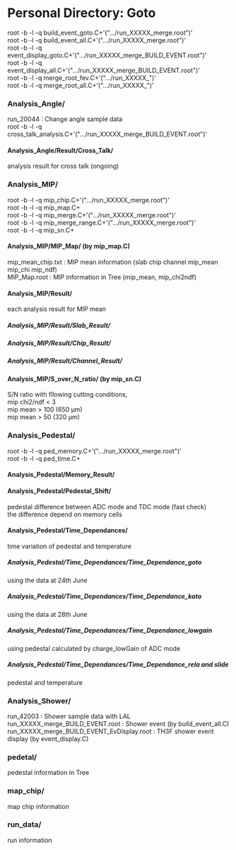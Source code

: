 # Personal Directory: Goto

root -b -l -q build_event_goto.C+'(".../run_XXXXX_merge.root")'  
root -b -l -q build_event_all.C+'(".../run_XXXXX_merge.root")'  
root -b -l -q event_display_goto.C+'(".../run_XXXXX_merge_BUILD_EVENT.root")'  
root -b -l -q event_display_all.C+'(".../run_XXXXX_merge_BUILD_EVENT.root")'  
root -b -l -q merge_root_fev.C+'(".../run_XXXXX_")'  
root -b -l -q merge_root_all.C+'(".../run_XXXXX_")'  


### Analysis_Angle/
run_20044 : Change angle sample data   
root -b -l -q cross_talk_analysis.C+'(".../run_XXXXX_merge_BUILD_EVENT.root")'  
#### Analysis_Angle/Result/Cross_Talk/
analysis result for cross talk (ongoing)   

### Analysis_MIP/
root -b -l -q mip_chip.C+'(".../run_XXXXX_merge.root")'  
root -b -l -q mip_map.C+  
root -b -l -q mip_merge.C+'(".../run_XXXXX_merge.root")'  
root -b -l -q mip_merge_range.C+'(".../run_XXXXX_merge.root")'  
root -b -l -q mip_sn.C+  
#### Analysis_MIP/MIP_Map/ (by mip_map.C)
mip_mean_chip.txt : MIP mean information (slab chip channel mip_mean mip_chi mip_ndf)   
MIP_Map.root : MIP information in Tree (mip_mean, mip_chi2ndf)
#### Analysis_MIP/Result/
each analysis result for MIP mean  
##### Analysis_MIP/Result/Slab_Result/ 
##### Analysis_MIP/Result/Chip_Result/
##### Analysis_MIP/Result/Channel_Result/ 
#### Analysis_MIP/S_over_N_ratio/ (by mip_sn.C)
S/N ratio with fllowing cutting conditions,   
mip chi2/ndf < 3   
mip mean > 100 (650 µm)   
mip mean > 50 (320 µm)   

### Analysis_Pedestal/
root -b -l -q ped_memory.C+'(".../run_XXXXX_merge.root")'  
root -b -l -q ped_time.C+  
#### Analysis_Pedestal/Memory_Result/
#### Analysis_Pedestal/Pedestal_Shift/
pedestal difference between ADC mode and TDC mode (fast check)   
the difference depend on memory cells   
#### Analysis_Pedestal/Time_Dependances/
time variation of pedestal and temperature  
##### Analysis_Pedestal/Time_Dependances/Time_Dependance_goto
using the data at 24th June   
##### Analysis_Pedestal/Time_Dependances/Time_Dependance_kato
using the data at 28th June   
##### Analysis_Pedestal/Time_Dependances/Time_Dependance_lowgain
using pedestal calculated by charge_lowGain of ADC mode  
##### Analysis_Pedestal/Time_Dependances/Time_Dependance_rela and slide
pedestal and temperature   

### Analysis_Shower/
run_42003 : Shower sample data with LAL  
run_XXXXX_merge_BUILD_EVENT.root : Shower event (by build_event_all.C)  
run_XXXXX_merge_BUILD_EVENT_EvDisplay.root : TH3F shower event display (by event_display.C)  

### pedetal/
pedestal information in Tree 

### map_chip/
map chip information

### run_data/
run information   
